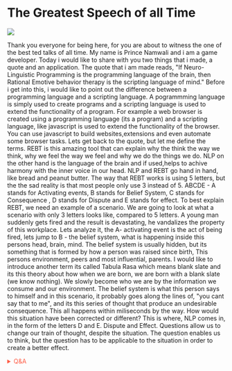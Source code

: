 # The Greatest Speech of all Time

![](https://media2.giphy.com/media/U1aN4HTfJ2SmgB2BBK/giphy.gif)

Thank you everyone for being here, for you are about to witness the one of the best ted talks of all time. My name is Prince Namwali and i am a game developer. Today i would like to share with you two things that i made, a quote and an application. The quote that i am made reads, "If Neuro-Linguistic Programming is the programming language of the brain, then Rational Emotive behavior therapy is the scripting language of mind." Before i get into this, i would like to point out the difference between a programming language and a scripting language. A pogrammming language is simply used to create programs and a scripting language is used to extend the functionality of a program. For example a web browser is created using a programming language (its a program) and a scripting language, like javascript is used to extend the functionality of the browser. You can use javascript to build websites,extensions and even automate some browser tasks. Lets get back to the quote, but let me define the terms. REBT is this amazing tool that can explain why the think the way we think, why we feel the way we feel and why we do the things we do. NLP on the other hand is the language of the brain and if used,helps to achive harmony with the inner voice in our head. NLP and REBT go hand in hand, like bread and peanut butter. The way that REBT works is using 5 letters, but the the sad reality is that most people only use 3 instead of 5. ABCDE - A stands for Activating events, B stands for Belief System, C stands for Consequence , D stands for Dispute and E stands for effect. To best explain REBT, we need an example of a scenario. We are going to look at what a scenario with only 3 letters looks like, compared to 5 letters. A young man suddenly gets fired and the result is devastating, he vandalizes the property of this workplace. Lets analyze it, the A- activating event is the act of being fired, lets jump to B - the belief system, what is happening inside this persons head, brain, mind. The belief system is usually hidden, but its something that is formed by how a person was raised since birth, This persons environment, peers and most influential, parents. I would like to introduce another term its called Tabula Rasa which means blank slate and its this theory about how when we are born, we are born with a blank slate (we know nothing). We slowly become who we are by the information we consume and our environment.  The belief system is what this person says to himself and in this scenario, it probably goes along the lines of, "you cant say that to me",  and its this series of thought that produce an undesirable consequence. This all happens within miliseconds by the way. How would this situation have been corrected or different? This is where, NLP comes in, in the form of the letters D and E. Dispute and Effect. Questions allow us to change our train of thought, despite the situation. The question enables us to think, but the question has to be applicable to the situation in order to create a better effect. 

<!-- Prince Kaizen Namwali -->


<span style='color:#ff5d46;'>

<details markdown='1'><summary>Q&A</summary>


</details>

</span>
